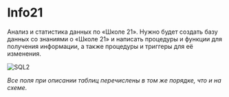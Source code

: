 # Info21

Анализ и статистика данных по «Школе 21».
Нужно будет создать базу данных со знаниями о «Школе 21» и написать процедуры и функции для получения информации, а также процедуры и триггеры для её изменения.

![SQL2](./misc/images/SQL2.png)

*Все поля при описании таблиц перечислены в том же порядке, что и на схеме.*


